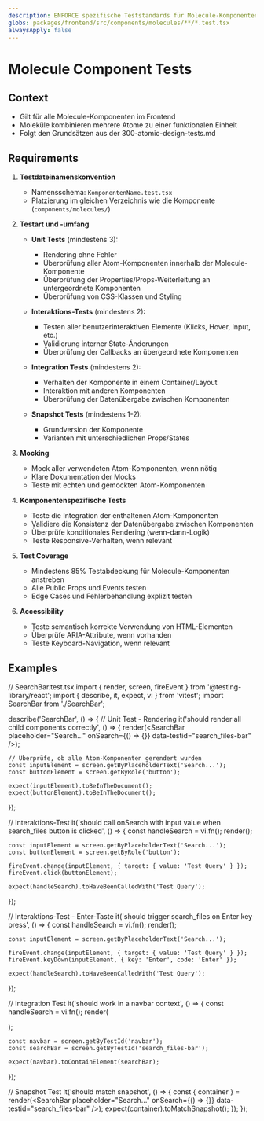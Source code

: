```yaml
---
description: ENFORCE spezifische Teststandards für Molecule-Komponenten
globs: packages/frontend/src/components/molecules/**/*.test.tsx
alwaysApply: false
---
```

# Molecule Component Tests

## Context
- Gilt für alle Molecule-Komponenten im Frontend
- Moleküle kombinieren mehrere Atome zu einer funktionalen Einheit
- Folgt den Grundsätzen aus der 300-atomic-design-tests.md

## Requirements

1. **Testdateinamenskonvention**
   - Namensschema: `KomponentenName.test.tsx`
   - Platzierung im gleichen Verzeichnis wie die Komponente (`components/molecules/`)

2. **Testart und -umfang**
   - **Unit Tests** (mindestens 3):
     - Rendering ohne Fehler
     - Überprüfung aller Atom-Komponenten innerhalb der Molecule-Komponente
     - Überprüfung der Properties/Props-Weiterleitung an untergeordnete Komponenten
     - Überprüfung von CSS-Klassen und Styling
   
   - **Interaktions-Tests** (mindestens 2):
     - Testen aller benutzerinteraktiven Elemente (Klicks, Hover, Input, etc.)
     - Validierung interner State-Änderungen
     - Überprüfung der Callbacks an übergeordnete Komponenten
   
   - **Integration Tests** (mindestens 2):
     - Verhalten der Komponente in einem Container/Layout
     - Interaktion mit anderen Komponenten
     - Überprüfung der Datenübergabe zwischen Komponenten
   
   - **Snapshot Tests** (mindestens 1-2):
     - Grundversion der Komponente
     - Varianten mit unterschiedlichen Props/States

3. **Mocking**
   - Mock aller verwendeten Atom-Komponenten, wenn nötig
   - Klare Dokumentation der Mocks
   - Teste mit echten und gemockten Atom-Komponenten

4. **Komponentenspezifische Tests**
   - Teste die Integration der enthaltenen Atom-Komponenten
   - Validiere die Konsistenz der Datenübergabe zwischen Komponenten
   - Überprüfe konditionales Rendering (wenn-dann-Logik)
   - Teste Responsive-Verhalten, wenn relevant

5. **Test Coverage**
   - Mindestens 85% Testabdeckung für Molecule-Komponenten anstreben
   - Alle Public Props und Events testen
   - Edge Cases und Fehlerbehandlung explizit testen

6. **Accessibility**
   - Teste semantisch korrekte Verwendung von HTML-Elementen
   - Überprüfe ARIA-Attribute, wenn vorhanden
   - Teste Keyboard-Navigation, wenn relevant

## Examples

<example>
// SearchBar.test.tsx
import { render, screen, fireEvent } from '@testing-library/react';
import { describe, it, expect, vi } from 'vitest';
import SearchBar from './SearchBar';

describe('SearchBar', () => {
  // Unit Test - Rendering
  it('should render all child components correctly', () => {
    render(<SearchBar placeholder="Search..." onSearch={() => {}} data-testid="search_files-bar" />);
    
    // Überprüfe, ob alle Atom-Komponenten gerendert wurden
    const inputElement = screen.getByPlaceholderText('Search...');
    const buttonElement = screen.getByRole('button');
    
    expect(inputElement).toBeInTheDocument();
    expect(buttonElement).toBeInTheDocument();
  });

  // Interaktions-Test
  it('should call onSearch with input value when search_files button is clicked', () => {
    const handleSearch = vi.fn();
    render(<SearchBar placeholder="Search..." onSearch={handleSearch} data-testid="search_files-bar" />);
    
    const inputElement = screen.getByPlaceholderText('Search...');
    const buttonElement = screen.getByRole('button');
    
    fireEvent.change(inputElement, { target: { value: 'Test Query' } });
    fireEvent.click(buttonElement);
    
    expect(handleSearch).toHaveBeenCalledWith('Test Query');
  });

  // Interaktions-Test - Enter-Taste
  it('should trigger search_files on Enter key press', () => {
    const handleSearch = vi.fn();
    render(<SearchBar placeholder="Search..." onSearch={handleSearch} data-testid="search_files-bar" />);
    
    const inputElement = screen.getByPlaceholderText('Search...');
    
    fireEvent.change(inputElement, { target: { value: 'Test Query' } });
    fireEvent.keyDown(inputElement, { key: 'Enter', code: 'Enter' });
    
    expect(handleSearch).toHaveBeenCalledWith('Test Query');
  });

  // Integration Test
  it('should work in a navbar context', () => {
    const handleSearch = vi.fn();
    render(
      <nav data-testid="navbar">
        <div className="navbar-content">
          <SearchBar placeholder="Search..." onSearch={handleSearch} data-testid="search_files-bar" />
        </div>
      </nav>
    );
    
    const navbar = screen.getByTestId('navbar');
    const searchBar = screen.getByTestId('search_files-bar');
    
    expect(navbar).toContainElement(searchBar);
  });

  // Snapshot Test
  it('should match snapshot', () => {
    const { container } = render(<SearchBar placeholder="Search..." onSearch={() => {}} data-testid="search_files-bar" />);
    expect(container).toMatchSnapshot();
  });
});
</example> 